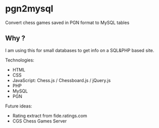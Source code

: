 # pgn2mysql
Convert chess games saved in PGN format to MySQL tables

## Why ?
I am using this for small databases to get info on a SQL&PHP based site.

Technologies:
- HTML
- CSS
- JavaScript: Chess.js / Chessboard.js / jQuery.js
- PHP
- MySQL
- PGN

Future ideas:
- Rating extract from fide.ratings.com
- CGS Chess Games Server
